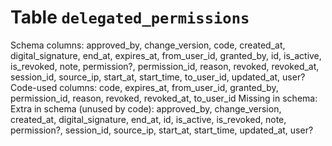 ﻿# Table `delegated_permissions`
Schema columns: approved_by, change_version, code, created_at, digital_signature, end_at, expires_at, from_user_id, granted_by, id, is_active, is_revoked, note, permission?, permission_id, reason, revoked, revoked_at, session_id, source_ip, start_at, start_time, to_user_id, updated_at, user?
Code-used columns: code, expires_at, from_user_id, granted_by, permission_id, reason, revoked, revoked_at, to_user_id
Missing in schema: 
Extra in schema (unused by code): approved_by, change_version, created_at, digital_signature, end_at, id, is_active, is_revoked, note, permission?, session_id, source_ip, start_at, start_time, updated_at, user?
